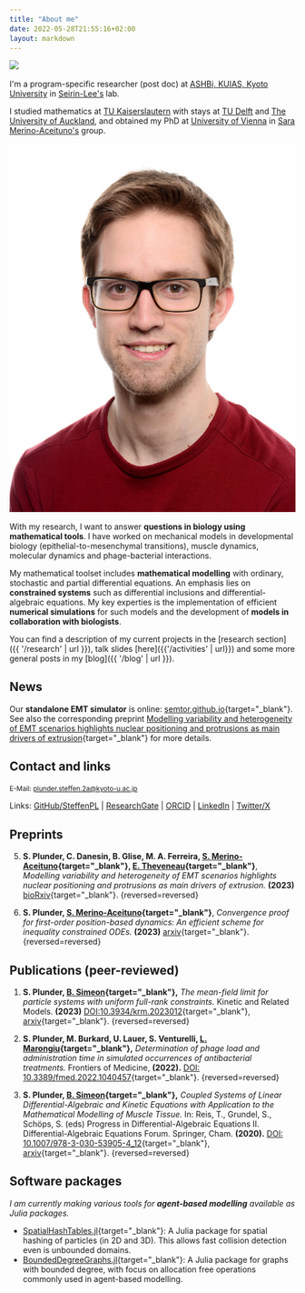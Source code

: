 ```yaml
---
title: "About me"
date: 2022-05-28T21:55:16+02:00
layout: markdown
---
```



<div class="sm:float-right sm:max-w-[12em] sm:ml-2 md:flex hidden drop-shadow-xl">

![](/steffen_red.jpg)
</div>

I'm a program-specific researcher (post doc) at [ASHBi, KUIAS, Kyoto University](https://ashbi.kyoto-u.ac.jp/) in [Seirin-Lee's](https://sites.google.com/site/seirin711lee/home) lab.

I studied mathematics at [TU Kaiserslautern](https://www.mathematik.uni-kl.de/en/) with stays at [TU Delft](https://www.tudelft.nl/en/eemcs/the-faculty/departments/applied-mathematics) and [The University of Auckland](https://www.auckland.ac.nz/en/science/about-the-faculty/department-of-mathematics.html),
and obtained my PhD at [University of Vienna](https://mathematik.univie.ac.at/en/research/biomathematics-and-dynamical-systems/) in [Sara Merino-Aceituno's](https://sites.google.com/view/saramerinoaceituno/about) group.


<div class="container md:hidden drop-shadow-xl">
<img class="mx-auto max-w-[12em]" src="./steffen_red.jpg">
</div>

With my research, I want to answer **questions in biology using mathematical tools**. I have worked on mechanical models in developmental biology (epithelial-to-mesenchymal transitions), muscle dynamics, molecular dynamics and phage-bacterial interactions.

My mathematical toolset includes **mathematical modelling** with ordinary, stochastic and partial differential equations. An emphasis lies on **constrained systems** such as differential inclusions and differential-algebraic equations. My key experties is the implementation of efficient **numerical simulations** for such models and the development of **models in collaboration with biologists**.

You can find a description of my current projects in the [research section]({{ '/research' | url }}), talk slides [here]({{'/activities' | url}}) and some more general posts in my [blog]({{ '/blog' | url }}).

## News

Our **standalone EMT simulator** is online: [semtor.github.io](https://semtor.github.io/){target="_blank"}. <br>
See also the corresponding preprint [Modelling variability and heterogeneity of EMT scenarios highlights nuclear positioning and protrusions as main drivers of extrusion](https://www.biorxiv.org/content/10.1101/2023.11.17.567510v1){target="_blank"} for more details.

## Contact and links

<small>
<!--Office 03.125, Faculty of Mathematics, Oskar-Morgenstern-Platz 1, Vienna.<br>-->
E-Mail: <a href="mailto:plunder.steffen.2a@kyoto-u.ac.jp">plunder.steffen.2a@kyoto-u.ac.jp</a>
</small>

Links: [GitHub/SteffenPL](https://github.com/SteffenPL) | [ResearchGate](https://www.researchgate.net/profile/Steffen-Plunder) | [ORCID](https://orcid.org/0000-0002-3371-3790) | [LinkedIn](https://at.linkedin.com/in/steffen-plunder) | [Twitter/X](https://twitter.com/SteffenPlunder)


## Preprints

5. **S. Plunder, C. Danesin, B. Glise, M. A. Ferreira, [S. Merino-Aceituno](https://sites.google.com/view/saramerinoaceituno){target="_blank"}, [E. Theveneau](https://cbi-toulouse.fr/eng/equipe-theveneau){target="_blank"}**, _Modelling variability and heterogeneity of EMT scenarios highlights nuclear positioning and protrusions as main drivers of extrusion._ **(2023)** [bioRxiv](https://www.biorxiv.org/content/10.1101/2023.11.17.567510v1){target="_blank"}.
{reversed=reversed}

4. **S. Plunder, [S. Merino-Aceituno](https://sites.google.com/view/saramerinoaceituno){target="_blank"}**, _Convergence proof for first-order position-based dynamics: An efficient scheme for inequality constrained ODEs._ **(2023)** [arxiv](https://arxiv.org/abs/2310.01215){target="_blank"}.
{reversed=reversed}

## Publications (peer-reviewed)

1. **S. Plunder, [B. Simeon](https://www.mathematik.uni-kl.de/en/das/people/head/simeon){target="_blank"},** _The mean-field limit for particle systems with uniform full-rank constraints._ Kinetic and Related Models. **(2023)** [DOI:10.3934/krm.2023012](https://www.aimsciences.org/article/doi/10.3934/krm.2023012){target="_blank"}, [arxiv](https://arxiv.org/abs/2203.07249){target="_blank"}.
{reversed=reversed}

2. **S. Plunder, M. Burkard, U. Lauer, S. Venturelli, [L. Marongiu](https://www.researchgate.net/profile/Luigi-Marongiu){target="_blank"},** _Determination of phage load and administration time in simulated occurrences of antibacterial treatments._ Frontiers of Medicine, **(2022).** [DOI: 10.3389/fmed.2022.1040457](https://doi.org/10.3389/fmed.2022.1040457){target="_blank"}.
{reversed=reversed}

3. **S. Plunder, [B. Simeon](https://www.mathematik.uni-kl.de/en/das/people/head/simeon){target="_blank"},** _Coupled Systems of Linear Differential-Algebraic and Kinetic Equations with Application to the Mathematical Modelling of Muscle Tissue._
In: Reis, T., Grundel, S., Schöps, S. (eds) Progress in Differential-Algebraic Equations II. Differential-Algebraic Equations Forum. Springer, Cham. **(2020).** [DOI: 10.1007/978-3-030-53905-4_12](https://doi.org/10.1007/978-3-030-53905-4_12){target="_blank"}, [arxiv](https://arxiv.org/abs/1911.05468){target="_blank"}.
{reversed=reversed}

## Software packages

*I am currently making various tools for **agent-based modelling** available as Julia packages.*

- [SpatialHashTables.jl](https://github.com/SteffenPL/SpatialHashTables.jl){target="_blank"}: A Julia package for spatial hashing of particles (in 2D and 3D). This allows fast collision detection even is unbounded domains.
- [BoundedDegreeGraphs.jl](https://github.com/SteffenPL/BoundedDegreeGraphs.jl){target="_blank"}: A Julia package for graphs with bounded degree, with focus on allocation free operations commonly 
used in agent-based modelling. 